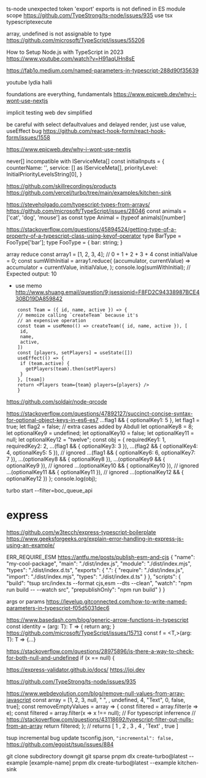 ts-node unexpected token 'export'
exports is not defined in ES module scope
https://github.com/TypeStrong/ts-node/issues/935
use tsx typescriptexecute

array, undefined is not assignable to type
https://github.com/microsoft/TypeScript/issues/55206

How to Setup Node.js with TypeScript in 2023
https://www.youtube.com/watch?v=H91aqUHn8sE

https://fab1o.medium.com/named-parameters-in-typescript-288d90f35639

youtube lydia halli

foundations are everything, fundamentals
https://www.epicweb.dev/why-i-wont-use-nextjs

implicit testing
web dev simplified

be careful with select defaultvalues and delayed render, just use value, useEffect bug
https://github.com/react-hook-form/react-hook-form/issues/1558

https://www.epicweb.dev/why-i-wont-use-nextjs

never[] incompatible with IServiceMeta[]
const initialInputs = {
counterName: '',
service: [] as IServiceMeta[],
priorityLevel: InitialPriorityLevelsString[0],
}

https://github.com/skillrecordings/products
https://github.com/vercel/turbo/tree/main/examples/kitchen-sink

https://steveholgado.com/typescript-types-from-arrays/
https://github.com/microsoft/TypeScript/issues/28046
const animals = ['cat', 'dog', 'mouse'] as const
type Animal = (typeof animals)[number]

https://stackoverflow.com/questions/45894524/getting-type-of-a-property-of-a-typescript-class-using-keyof-operator
type BarType = FooType['bar'];
type FooType = {
bar: string;
}

array reduce
const array1 = [1, 2, 3, 4];
// 0 + 1 + 2 + 3 + 4
const initialValue = 0;
const sumWithInitial = array1.reduce(
(accumulator, currentValue) => accumulator + currentValue,
initialValue,
);
console.log(sumWithInitial);
// Expected output: 10

- use memo
  http://www.shuang.email/question/9;jsessionid=F8FD2C94338987BCE430BD19DA859842

```
    const Team = ({ id, name, active }) => {
    // memoize calling `createTeam` because it's
    // an expensive operation
    const team = useMemo(() => createTeam({ id, name, active }), [
     id,
     name,
     active,
    ])
    const [players, setPlayers] = useState([])
    useEffect(() => {
     if (team.active) {
       getPlayers(team).then(setPlayers)
     }
    }, [team])
    return <Players team={team} players={players} />
    }
```

https://github.com/soldair/node-qrcode

https://stackoverflow.com/questions/47892127/succinct-concise-syntax-for-optional-object-keys-in-es6-es7
...flag1 && { optionalKey1: 5 },
let flag1 = true;
let flag2 = false;
// extra cases added by Abdull
let optionalKey8 = 8;
let optionalKey9 = undefined;
let optionalKey10 = false;
let optionalKey11 = null;
let optionalKey12 = "twelve";
const obj = {
requiredKey1: 1,
requiredKey2: 2,
...(flag1 && { optionalKey3: 3 }),
...(flag2 && { optionalKey4: 4, optionalKey5: 5 }), // ignored
...(flag1 && { optionalKey6: 6, optionalKey7: 7 }),
...(optionalKey8 && { optionalKey8 }),
...(optionalKey9 && { optionalKey9 }), // ignored
...(optionalKey10 && { optionalKey10 }), // ignored
...(optionalKey11 && { optionalKey11 }), // ignored
...(optionalKey12 && { optionalKey12 })
};
console.log(obj);

turbo start --filter=boc_queue_api

# express

https://github.com/w3tecch/express-typescript-boilerplate
https://www.geeksforgeeks.org/explain-error-handling-in-express-js-using-an-example/

ERR_REQUIRE_ESM
https://antfu.me/posts/publish-esm-and-cjs
{
"name": "my-cool-package",
"main": "./dist/index.js",
"module": "./dist/index.mjs",
"types": "./dist/index.d.ts",
"exports": {
".": {
"require": "./dist/index.js",
"import": "./dist/index.mjs",
"types": "./dist/index.d.ts"
}
},
"scripts": {
"build": "tsup src/index.ts --format cjs,esm --dts --clean",
"watch": "npm run build -- --watch src",
"prepublishOnly": "npm run build"
}
}

args or params
https://levelup.gitconnected.com/how-to-write-named-parameters-in-typescript-f05d5031dec6

https://www.basedash.com/blog/generic-arrow-functions-in-typescript
const identity = <T>(arg: T): T => {
return arg;
}
https://github.com/microsoft/TypeScript/issues/15713
const f = <T,>(arg: T): T => {...}

https://stackoverflow.com/questions/28975896/is-there-a-way-to-check-for-both-null-and-undefined
if (x == null) {

https://express-validator.github.io/docs/
https://joi.dev

https://github.com/TypeStrong/ts-node/issues/935

https://www.webdevolution.com/blog/remove-null-values-from-array-javascript
const array = [1, 2, 3, null, " ", , undefined, 4, "Text", 0, false, true];
const removeEmptyValues = array => {
const filtered = array.filter(e => e);
const filtered = array.filter(x => x !== null);
// For typescript inferrence
// https://stackoverflow.com/questions/43118692/typescript-filter-out-nulls-from-an-array
return filtered;
};
// returns [ 1 , 2 , 3 , 4 , 'Text' , true ]

tsup incremental bug
update tsconfig.json, `"incremental": false,`
https://github.com/egoist/tsup/issues/884

git clone subdirectory
downgit
git sparse
pnpm dlx create-turbo@latest --example [example-name]
pnpm dlx create-turbo@latest --example kitchen-sink
